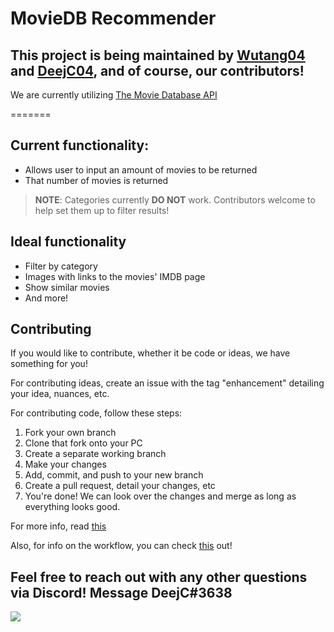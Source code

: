 # MovieDB Recommender

## This project is being maintained by [Wutang04](https://github.com/Wutang03) and [DeejC04](https://github.com/DeejC04), and of course, our contributors!
We are currently utilizing [The Movie Database API](https://www.themoviedb.org/?language=en-US)

=======

## Current functionality:

- Allows user to input an amount of movies to be returned
- That number of movies is returned

> **NOTE**: Categories currently **DO NOT** work. Contributors welcome to help set them up to filter results!

## Ideal functionality

- Filter by category
- Images with links to the movies' IMDB page
- Show similar movies
- And more!

## Contributing

If you would like to contribute, whether it be code or ideas, we have something for you!

For contributing ideas, create an issue with the tag "enhancement" detailing your idea, nuances, etc.

For contributing code, follow these steps:

1. Fork your own branch
2. Clone that fork onto your PC
3. Create a separate working branch
4. Make your changes
5. Add, commit, and push to your new branch
6. Create a pull request, detail your changes, etc
7. You're done! We can look over the changes and merge as long as everything looks good.

For more info, read [this](https://docs.github.com/en/get-started/quickstart/contributing-to-projects)

Also, for info on the workflow, you can check [this](https://docs.github.com/en/get-started/quickstart/github-flow#following-github-flow) out!

## Feel free to reach out with any other questions via Discord! Message DeejC#3638

<a href="https://github.com/DeejC04/MovieDB/graphs/contributors">
  <img src="https://opencollective.com/MovieDB/contributors.svg?width=890&button=false">
</a>


